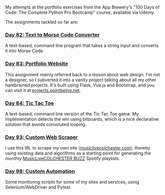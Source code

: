 My attempts at the portfolio exercises from the App Brewery's "100 Days of Code: The Complete Python Pro Bootcamp" course, available via Udemy.

The assignments tackled so far are:

### [Day 82: Text to Morse Code Converter](082-MorseEncoder)
A text-based, command line program that takes a string input and converts it into Morse Code.

### [Day 83: Portfolio Website](083-PortfolioWebsite)
This assignment mainly referred back to a lesson about web design. I'm not a designer, so I subverted it into a vanity project talking about all my other harebrained projects. It's built using Flask, Vue.js and Bootstrap, and you can visit it at [projects.pointbeing.net](https://projects.pointbeing.net/).

### [Day 84: Tic Tac Toe](083-TicTacToe)
A text-based, command line version of the Tic Tac Toe game. My implementation detects the win using bitboards, which is a nice declarative solution that avoids convoluted looping.

### [Day 93: Custom Web Scraper](093-WebScraper)
I use this IRL to scrape my own site ([musiclivecolchester.com](https://musiclivecolchester.com/)), thereby using existing data and algorithms as a starting point for generating the monthly [MusicLiveCOLCHESTER BUZZ](https://open.spotify.com/playlist/3x3h7qglnsP47QFxC4pgHg?si=6a5254c53b2047c0) Spotify playlists.

### [Day 98: Custom Automation](093-CustomeAutomation)
Some monitoring scripts for some of my sites and services, using Selenium/WebDriver and Pytest.
